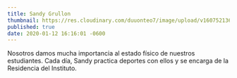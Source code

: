 ```yaml
---
title: Sandy Grullon
thumbnail: https://res.cloudinary.com/duuonteo7/image/upload/v1607521363/Profesores%20Instituto/WhatsApp_Image_2020-12-09_at_9.40.15_AM_1_-removebg-preview.png
published: true
date: 2020-01-12 16:16:01 -0600
---
```


Nosotros damos mucha importancia al estado físico de nuestros estudiantes. Cada día, Sandy practica deportes con ellos y se encarga de la Residencia del Instituto.
